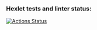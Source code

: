 ### Hexlet tests and linter status:
[![Actions Status](https://github.com/GunAlv/frontend-project-lvl3/workflows/hexlet-check/badge.svg)](https://github.com/GunAlv/frontend-project-lvl3/actions)
